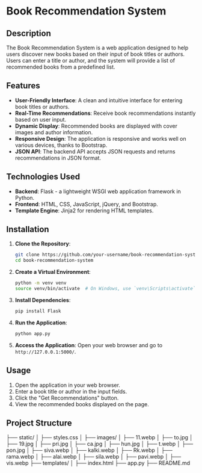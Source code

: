 # Book Recommendation System

## Description

The Book Recommendation System is a web application designed to help users discover new books based on their input of book titles or authors. Users can enter a title or author, and the system will provide a list of recommended books from a predefined list.

## Features

- **User-Friendly Interface**: A clean and intuitive interface for entering book titles or authors.
- **Real-Time Recommendations**: Receive book recommendations instantly based on user input.
- **Dynamic Display**: Recommended books are displayed with cover images and author information.
- **Responsive Design**: The application is responsive and works well on various devices, thanks to Bootstrap.
- **JSON API**: The backend API accepts JSON requests and returns recommendations in JSON format.

## Technologies Used

- **Backend**: Flask - a lightweight WSGI web application framework in Python.
- **Frontend**: HTML, CSS, JavaScript, jQuery, and Bootstrap.
- **Template Engine**: Jinja2 for rendering HTML templates.

## Installation

1. **Clone the Repository**:
    ```sh
    git clone https://github.com/your-username/book-recommendation-system.git
    cd book-recommendation-system
    ```

2. **Create a Virtual Environment**:
    ```sh
    python -m venv venv
    source venv/bin/activate  # On Windows, use `venv\Scripts\activate`
    ```

3. **Install Dependencies**:
    ```sh
    pip install Flask
    ```

4. **Run the Application**:
    ```sh
    python app.py
    ```

5. **Access the Application**:
    Open your web browser and go to `http://127.0.0.1:5000/`.

## Usage

1. Open the application in your web browser.
2. Enter a book title or author in the input fields.
3. Click the "Get Recommendations" button.
4. View the recommended books displayed on the page.

## Project Structure

├── static/
│ ├── styles.css
│ ├── images/
│ ├── 11.webp
│ ├── to.jpg
│ ├── 19.jpg
│ ├── pri.jpg
│ ├── ca.jpg
│ ├── hun.jpg
│ ├── t.webp
│ ├── pon.jpg
│ ├── siva.webp
│ ├── kalki.webp
│ ├── Rk.webp
│ ├── rama.webp
│ ├── alai.webp
│ ├── sila.webp
│ ├── pavi.webp
│ ├── vis.webp
├── templates/
│ ├── index.html
├── app.py
├── README.md
